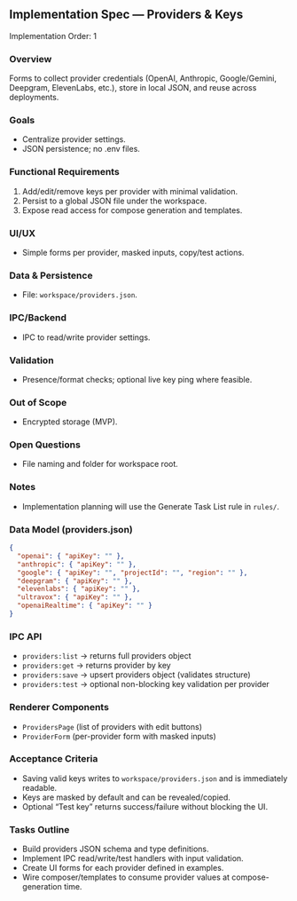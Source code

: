 ## Implementation Spec — Providers & Keys

Implementation Order: 1

### Overview

Forms to collect provider credentials (OpenAI, Anthropic, Google/Gemini, Deepgram, ElevenLabs, etc.), store in local JSON, and reuse across deployments.

### Goals

- Centralize provider settings.
- JSON persistence; no .env files.

### Functional Requirements

1. Add/edit/remove keys per provider with minimal validation.
2. Persist to a global JSON file under the workspace.
3. Expose read access for compose generation and templates.

### UI/UX

- Simple forms per provider, masked inputs, copy/test actions.

### Data & Persistence

- File: `workspace/providers.json`.

### IPC/Backend

- IPC to read/write provider settings.

### Validation

- Presence/format checks; optional live key ping where feasible.

### Out of Scope

- Encrypted storage (MVP).

### Open Questions

- File naming and folder for workspace root.

### Notes

- Implementation planning will use the Generate Task List rule in `rules/`.

### Data Model (providers.json)

```json
{
  "openai": { "apiKey": "" },
  "anthropic": { "apiKey": "" },
  "google": { "apiKey": "", "projectId": "", "region": "" },
  "deepgram": { "apiKey": "" },
  "elevenlabs": { "apiKey": "" },
  "ultravox": { "apiKey": "" },
  "openaiRealtime": { "apiKey": "" }
}
```

### IPC API

- `providers:list` → returns full providers object
- `providers:get` → returns provider by key
- `providers:save` → upsert providers object (validates structure)
- `providers:test` → optional non-blocking key validation per provider

### Renderer Components

- `ProvidersPage` (list of providers with edit buttons)
- `ProviderForm` (per-provider form with masked inputs)

### Acceptance Criteria

- Saving valid keys writes to `workspace/providers.json` and is immediately readable.
- Keys are masked by default and can be revealed/copied.
- Optional “Test key” returns success/failure without blocking the UI.

### Tasks Outline

- Build providers JSON schema and type definitions.
- Implement IPC read/write/test handlers with input validation.
- Create UI forms for each provider defined in examples.
- Wire composer/templates to consume provider values at compose-generation time.
